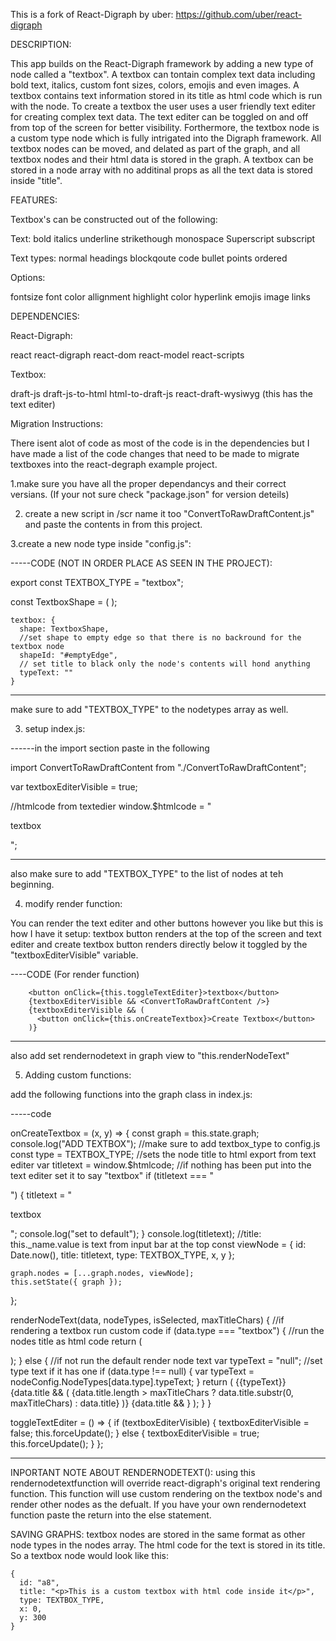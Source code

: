 This is a fork of React-Digraph by uber: https://github.com/uber/react-digraph

DESCRIPTION:

This app builds on the React-Digraph framework by adding a new type of node called a "textbox". A textbox can tontain complex text data including bold text, italics, custom font sizes, colors, emojis and even images. A textbox contains text information stored in its title as html code which is run with the node. To create a textbox the user uses a user friendly text editer for creating complex text data. The text editer can be toggled on and off from top of the screen for better visibility. Forthermore, the textbox node is a custom type node which is fully intrigated into the Digraph framework. All textbox nodes can be moved, and delated as part of the graph, and all textbox nodes and their html data is stored in the graph. A textbox can be stored in a node array with no additinal props as all the text data is stored inside "title".

FEATURES:

Textbox's can be constructed out of the following:

Text:
bold
italics
underline
strikethough
monospace
Superscript
subscript

Text types:
normal
headings
blockqoute
code
bullet points
ordered

Options:

fontsize
font
color
allignment
highlight color
hyperlink
emojis
image links

DEPENDENCIES:

React-Digraph:

react
react-digraph
react-dom
react-model
react-scripts

Textbox:

draft-js
draft-js-to-html
html-to-draft-js
react-draft-wysiwyg (this has the text editer)

Migration Instructions:

There isent alot of code as most of the code is in the dependencies but I have made a list of the code changes that need to be made to migrate textboxes into the react-degraph example project.

1.make sure you have all the proper dependancys and their correct versians. (If your not sure check "package.json" for version deteils)

2.  create a new script in /scr name it too "ConvertToRawDraftContent.js" and paste the contents in from this project.

3.create a new node type inside "config.js":

-----CODE (NOT IN ORDER PLACE AS SEEN IN THE PROJECT):

export const TEXTBOX_TYPE = "textbox";

const TextboxShape = (
<symbol viewBox="0 0 88 72" id="poly" width="88" height="88">
<path d="M 0 36 18 0 70 0 88 36 70 72 18 72Z" />
</symbol>
);

    textbox: {
      shape: TextboxShape,
      //set shape to empty edge so that there is no backround for the textbox node
      shapeId: "#emptyEdge",
      // set title to black only the node's contents will hond anything
      typeText: ""
    }

---

make sure to add "TEXTBOX_TYPE" to the nodetypes array as well.

3. setup index.js:

------in the import section paste in the following

import ConvertToRawDraftContent from "./ConvertToRawDraftContent";

var textboxEditerVisible = true;

//htmlcode from textedier
window.\$htmlcode = "<p>textbox</p>";

---

also make sure to add "TEXTBOX_TYPE" to the list of nodes at teh beginning.

4. modify render function:

You can render the text editer and other buttons however you like but this is how I have it setup: textbox button renders at the top of the screen and text editer and create textbox button renders directly below it toggled by the "textboxEditerVisible" variable.

----CODE (For render function)

        <button onClick={this.toggleTextEditer}>textbox</button>
        {textboxEditerVisible && <ConvertToRawDraftContent />}
        {textboxEditerVisible && (
          <button onClick={this.onCreateTextbox}>Create Textbox</button>
        )}

---

also add set rendernodetext in graph view to "this.renderNodeText"

5. Adding custom functions:

add the following functions into the graph class in index.js:

-----code

onCreateTextbox = (x, y) => {
const graph = this.state.graph;
console.log("ADD TEXTBOX");
//make sure to add textbox_type to config.js
const type = TEXTBOX_TYPE;
//sets the node title to html export from text editer
var titletext = window.\$htmlcode;
//if nothing has been put into the text editer set it to say "textbox"
if (titletext === "<p></p>") {
titletext = "<p>textbox</p>";
console.log("set to default");
}
console.log(titletext);
//title: this.\_name.value is text from input bar at the top
const viewNode = {
id: Date.now(),
title: titletext,
type: TEXTBOX_TYPE,
x,
y
};

    graph.nodes = [...graph.nodes, viewNode];
    this.setState({ graph });

};

renderNodeText(data, nodeTypes, isSelected, maxTitleChars) {
//if rendering a textbox run custom code
if (data.type === "textbox") {
//run the nodes title as html code
return (
<foreignObject
          x="-30"
          y="-30"
          width="500"
          height="1"
          overflow="visible"
        >

<div className="node">
<div dangerouslySetInnerHTML={{ __html: data.title }} />
</div>
</foreignObject>
);
} else {
//if not run the default render node text
var typeText = "null";
//set type text if it has one
if (data.type !== null) {
var typeText = nodeConfig.NodeTypes[data.type].typeText;
}
return (
<text className={data.className} textAnchor="middle">
{<tspan opacity="0.5">{typeText}</tspan>}
{data.title && (
<tspan x={0} dy={18} fontSize="10px">
{data.title.length > maxTitleChars
? data.title.substr(0, maxTitleChars)
: data.title}
</tspan>
)}
{data.title && <title>{data.title}</title>}
</text>
);
}
}

toggleTextEditer = () => {
if (textboxEditerVisible) {
textboxEditerVisible = false;
this.forceUpdate();
} else {
textboxEditerVisible = true;
this.forceUpdate();
}
};

---

INPORTANT NOTE ABOUT RENDERNODETEXT(): using this rendernodetextfunction will override react-digraph's original text rendering function. This function will use custom rendering on the textbox node's and render other nodes as the defualt. If you have your own rendernodetext function paste the return into the else statement.

SAVING GRAPHS: textbox nodes are stored in the same format as other node types in the nodes array. The html code for the text is stored in its title. So a textbox node would look like this:

    {
      id: "a8",
      title: "<p>This is a custom textbox with html code inside it</p>",
      type: TEXTBOX_TYPE,
      x: 0,
      y: 300
    }
